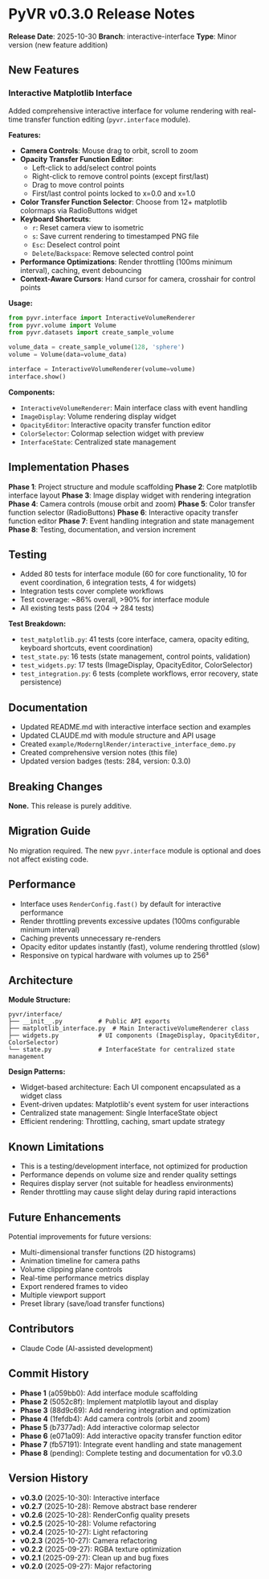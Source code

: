 # PyVR v0.3.0 Release Notes

**Release Date**: 2025-10-30
**Branch**: interactive-interface
**Type**: Minor version (new feature addition)

## New Features

### Interactive Matplotlib Interface

Added comprehensive interactive interface for volume rendering with real-time transfer function editing (`pyvr.interface` module).

**Features:**
- **Camera Controls**: Mouse drag to orbit, scroll to zoom
- **Opacity Transfer Function Editor**:
  - Left-click to add/select control points
  - Right-click to remove control points (except first/last)
  - Drag to move control points
  - First/last control points locked to x=0.0 and x=1.0
- **Color Transfer Function Selector**: Choose from 12+ matplotlib colormaps via RadioButtons widget
- **Keyboard Shortcuts**:
  - `r`: Reset camera view to isometric
  - `s`: Save current rendering to timestamped PNG file
  - `Esc`: Deselect control point
  - `Delete`/`Backspace`: Remove selected control point
- **Performance Optimizations**: Render throttling (100ms minimum interval), caching, event debouncing
- **Context-Aware Cursors**: Hand cursor for camera, crosshair for control points

**Usage:**

```python
from pyvr.interface import InteractiveVolumeRenderer
from pyvr.volume import Volume
from pyvr.datasets import create_sample_volume

volume_data = create_sample_volume(128, 'sphere')
volume = Volume(data=volume_data)

interface = InteractiveVolumeRenderer(volume=volume)
interface.show()
```

**Components:**
- `InteractiveVolumeRenderer`: Main interface class with event handling
- `ImageDisplay`: Volume rendering display widget
- `OpacityEditor`: Interactive opacity transfer function editor
- `ColorSelector`: Colormap selection widget with preview
- `InterfaceState`: Centralized state management

## Implementation Phases

**Phase 1**: Project structure and module scaffolding
**Phase 2**: Core matplotlib interface layout
**Phase 3**: Image display widget with rendering integration
**Phase 4**: Camera controls (mouse orbit and zoom)
**Phase 5**: Color transfer function selector (RadioButtons)
**Phase 6**: Interactive opacity transfer function editor
**Phase 7**: Event handling integration and state management
**Phase 8**: Testing, documentation, and version increment

## Testing

- Added 80 tests for interface module (60 for core functionality, 10 for event coordination, 6 integration tests, 4 for widgets)
- Integration tests cover complete workflows
- Test coverage: ~86% overall, >90% for interface module
- All existing tests pass (204 → 284 tests)

**Test Breakdown:**
- `test_matplotlib.py`: 41 tests (core interface, camera, opacity editing, keyboard shortcuts, event coordination)
- `test_state.py`: 16 tests (state management, control points, validation)
- `test_widgets.py`: 17 tests (ImageDisplay, OpacityEditor, ColorSelector)
- `test_integration.py`: 6 tests (complete workflows, error recovery, state persistence)

## Documentation

- Updated README.md with interactive interface section and examples
- Updated CLAUDE.md with module structure and API usage
- Created `example/ModernglRender/interactive_interface_demo.py`
- Created comprehensive version notes (this file)
- Updated version badges (tests: 284, version: 0.3.0)

## Breaking Changes

**None.** This release is purely additive.

## Migration Guide

No migration required. The new `pyvr.interface` module is optional and does not affect existing code.

## Performance

- Interface uses `RenderConfig.fast()` by default for interactive performance
- Render throttling prevents excessive updates (100ms configurable minimum interval)
- Caching prevents unnecessary re-renders
- Opacity editor updates instantly (fast), volume rendering throttled (slow)
- Responsive on typical hardware with volumes up to 256³

## Architecture

**Module Structure:**
```
pyvr/interface/
├── __init__.py          # Public API exports
├── matplotlib_interface.py  # Main InteractiveVolumeRenderer class
├── widgets.py           # UI components (ImageDisplay, OpacityEditor, ColorSelector)
└── state.py             # InterfaceState for centralized state management
```

**Design Patterns:**
- Widget-based architecture: Each UI component encapsulated as a widget class
- Event-driven updates: Matplotlib's event system for user interactions
- Centralized state management: Single InterfaceState object
- Efficient rendering: Throttling, caching, smart update strategy

## Known Limitations

- This is a testing/development interface, not optimized for production
- Performance depends on volume size and render quality settings
- Requires display server (not suitable for headless environments)
- Render throttling may cause slight delay during rapid interactions

## Future Enhancements

Potential improvements for future versions:
- Multi-dimensional transfer functions (2D histograms)
- Animation timeline for camera paths
- Volume clipping plane controls
- Real-time performance metrics display
- Export rendered frames to video
- Multiple viewport support
- Preset library (save/load transfer functions)

## Contributors

- Claude Code (AI-assisted development)

## Commit History

- **Phase 1** (a059bb0): Add interface module scaffolding
- **Phase 2** (5052c8f): Implement matplotlib layout and display
- **Phase 3** (88d9c69): Add rendering integration and optimization
- **Phase 4** (1fefdb4): Add camera controls (orbit and zoom)
- **Phase 5** (b7377ad): Add interactive colormap selector
- **Phase 6** (e071a09): Add interactive opacity transfer function editor
- **Phase 7** (fb57191): Integrate event handling and state management
- **Phase 8** (pending): Complete testing and documentation for v0.3.0

## Version History

- **v0.3.0** (2025-10-30): Interactive interface
- **v0.2.7** (2025-10-28): Remove abstract base renderer
- **v0.2.6** (2025-10-28): RenderConfig quality presets
- **v0.2.5** (2025-10-28): Volume refactoring
- **v0.2.4** (2025-10-27): Light refactoring
- **v0.2.3** (2025-10-27): Camera refactoring
- **v0.2.2** (2025-09-27): RGBA texture optimization
- **v0.2.1** (2025-09-27): Clean up and bug fixes
- **v0.2.0** (2025-09-27): Major refactoring
